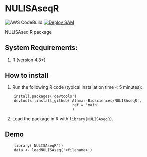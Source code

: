 # NULISAseqR

![AWS CodeBuild](https://codebuild.us-west-1.amazonaws.com/badges?uuid=eyJlbmNyeXB0ZWREYXRhIjoib045RnFOTFB4Wmo5OHBDTGJySnNJK3dtN2I3a0MwQm96UVZyMnp1anl3cGZtMWs5dVowMVl5TVlLUEw4RnNiZWlscnNTdE5KV2xQSlVyN3YrZUVvYTZRPSIsIml2UGFyYW1ldGVyU3BlYyI6InNtclNBUGloQjJEdytnMUQiLCJtYXRlcmlhbFNldFNlcmlhbCI6MX0%3D&branch=main)
[![Deploy SAM](https://github.com/Alamar-Biosciences/NULISAseqR/actions/workflows/deploy_sam.yml/badge.svg)](https://github.com/Alamar-Biosciences/NULISAseqR/actions/workflows/deploy_sam.yml)

NULISAseq R package

## System Requirements:
1. R (version 4.3+)

## How to install

1. Run the following R code (typical installation time < 5 minutes):
```
    install.packages('devtools')
    devtools::install_github('Alamar-Biosciences/NULISAseqR',
                              ref = 'main'
                              )
```

2. Load the package in R with `library(NULISAseqR)`.

## Demo

```
    library('NULISAseqR'))
    data <- loadNULISAseq('<filename>')

```
